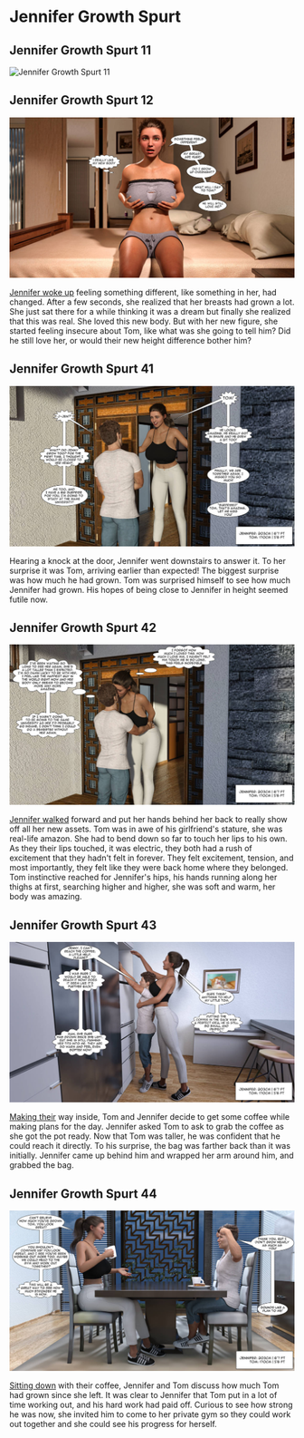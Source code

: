 # Jennifer Growth Spurt 



## Jennifer Growth Spurt 11

![Jennifer Growth Spurt 11](./img/deftt5k-de06bac2-3fc5-410f-9fa5-f549d5e6e807.gif)



## Jennifer Growth Spurt 12

<img src="./img/image-20211212220347435.png" alt="image-20211212220347435" style="zoom:80%;" />

[Jennifer woke up](https://www.deviantart.com/khooza/art/Jennifer-Growth-Spurt-12-873296807) feeling something different, like something in her, had changed. After a few seconds, she realized that her breasts had grown a lot. She just sat there for a while thinking it was a dream but finally she realized that this was real. She loved this new body. But with her new figure, she started feeling insecure about Tom, like what was she going to tell him? Did he still love her, or would their new height difference bother him?

## Jennifer Growth Spurt 41

<img src="./img/image-20211212220655580.png" alt="image-20211212220655580" style="zoom: 80%;" />

Hearing a knock at the door, Jennifer went downstairs to answer it. To her surprise it was Tom, arriving earlier than expected! The biggest surprise was how much he had grown. Tom was surprised himself to see how much Jennifer had grown. His hopes of being close to Jennifer in height seemed futile now.

## Jennifer Growth Spurt 42

<img src="./img/image-20211212220208688.png" alt="image-20211212220208688" style="zoom:80%;" />

[Jennifer walked](https://www.deviantart.com/khooza/art/Jennifer-Growth-Spurt-42-880407280) forward and put her hands behind her back to really show off all her new assets. Tom was in awe of his girlfriend's stature, she was real-life amazon. She had to bend down so far to touch her lips to his own. As they their lips touched, it was electric, they both had a rush of excitement that they hadn't felt in forever. They felt excitement, tension, and most importantly, they felt like they were back home where they belonged. Tom instinctive reached for Jennifer's hips, his hands running along her thighs at first, searching higher and higher, she was soft and warm, her body was amazing.



## Jennifer Growth Spurt 43

![image-20211212221714304](./img/image-20211212221714304.png)

[Making their](https://www.deviantart.com/khooza/art/Jennifer-Growth-Spurt-43-880642310) way inside, Tom and Jennifer decide to get some coffee while making plans for the day. Jennifer asked Tom to ask to grab the coffee as she got the pot ready. Now that Tom was taller, he was confident that he could reach it directly. To his surprise, the bag was farther back than it was initially. Jennifer came up behind him and wrapped her arm around him, and grabbed the bag.



## Jennifer Growth Spurt 44

<img src="./img/image-20211212221812006.png" alt="image-20211212221812006" style="zoom:80%;" />

[Sitting down](https://www.deviantart.com/khooza/art/Jennifer-Growth-Spurt-44-880833949) with their coffee, Jennifer and Tom discuss how much Tom had grown since she left. It was clear to Jennifer that Tom put in a lot of time working out, and his hard work had paid off. Curious to see how strong he was now, she invited him to come to her private gym so they could work out together and she could see his progress for herself.